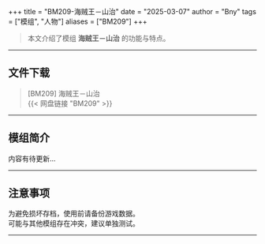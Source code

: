 +++
title = "BM209-海贼王－山治"
date = "2025-03-07"
author = "Bny"
tags = ["模组", "人物"]
aliases = ["BM209"]
+++

> 本文介绍了模组 **海贼王－山治** 的功能与特点。

---

## 文件下载

> [BM209] 海贼王－山治  
{{< 网盘链接 "BM209" >}}  

---

## 模组简介

>  
内容有待更新...  

---

## 注意事项

>  
为避免损坏存档，使用前请备份游戏数据。  
可能与其他模组存在冲突，建议单独测试。  

---

